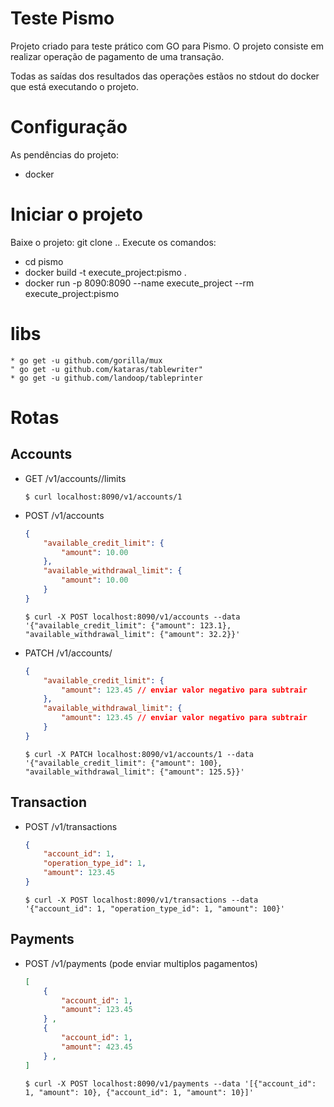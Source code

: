 # Teste Pismo

Projeto criado para teste prático com GO para Pismo.
O projeto consiste em realizar operação de pagamento de uma transação.

Todas as saídas dos resultados das operações estãos no stdout do docker que está executando o projeto.

# Configuração

As pendências do projeto:
* docker

# Iniciar o projeto

Baixe o projeto: git clone ..
Execute os comandos:
* cd pismo
* docker build -t execute_project:pismo . 
* docker run -p 8090:8090 --name execute_project --rm execute_project:pismo

# libs
    * go get -u github.com/gorilla/mux
    " go get -u github.com/kataras/tablewriter"
    * go get -u github.com/landoop/tableprinter

# Rotas

## Accounts
* GET /v1/accounts/<id>/limits
    ```shell
    $ curl localhost:8090/v1/accounts/1
    ```

* POST /v1/accounts
    ```json
    {
        "available_credit_limit": {
            "amount": 10.00
        },
        "available_withdrawal_limit": {
            "amount": 10.00
        }
    }
    ```
    ```shell
    $ curl -X POST localhost:8090/v1/accounts --data '{"available_credit_limit": {"amount": 123.1}, "available_withdrawal_limit": {"amount": 32.2}}'
    ```

* PATCH /v1/accounts/<id>
    ```json
    {
        "available_credit_limit": {
            "amount": 123.45 // enviar valor negativo para subtrair
        },
        "available_withdrawal_limit": {
            "amount": 123.45 // enviar valor negativo para subtrair
        }
    }
    ```
    ```shell
    $ curl -X PATCH localhost:8090/v1/accounts/1 --data '{"available_credit_limit": {"amount": 100}, "available_withdrawal_limit": {"amount": 125.5}}'
    ```

## Transaction

* POST /v1/transactions
    ```json
    {
        "account_id": 1,
        "operation_type_id": 1,
        "amount": 123.45
    }
    ```
    ```shell
    $ curl -X POST localhost:8090/v1/transactions --data '{"account_id": 1, "operation_type_id": 1, "amount": 100}'
    ```

## Payments

* POST /v1/payments (pode enviar multiplos pagamentos)
    ```json
    [
        {
            "account_id": 1,
            "amount": 123.45
        } ,
        {
            "account_id": 1,
            "amount": 423.45
        } ,
    ]
    ```
    ```shell
    $ curl -X POST localhost:8090/v1/payments --data '[{"account_id": 1, "amount": 10}, {"account_id": 1, "amount": 10}]'
    ```
